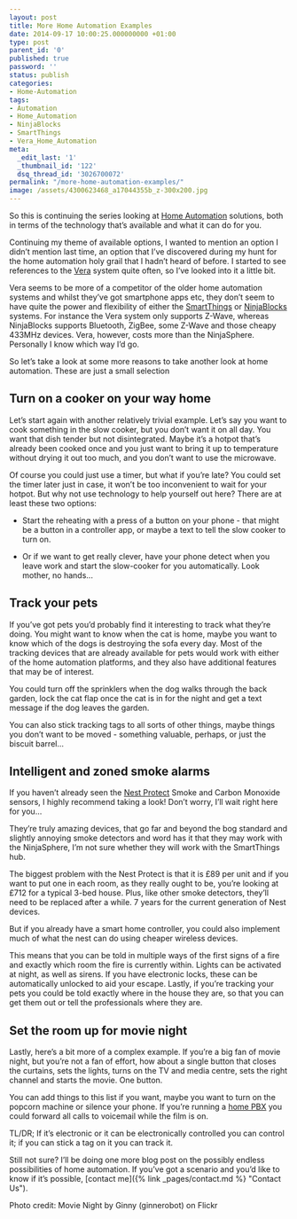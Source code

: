 ```yaml
---
layout: post
title: More Home Automation Examples
date: 2014-09-17 10:00:25.000000000 +01:00
type: post
parent_id: '0'
published: true
password: ''
status: publish
categories:
- Home-Automation
tags:
- Automation
- Home_Automation
- NinjaBlocks
- SmartThings
- Vera_Home_Automation
meta:
  _edit_last: '1'
  _thumbnail_id: '122'
  dsq_thread_id: '3026700072'
permalink: "/more-home-automation-examples/"
image: /assets/4300623468_a17044355b_z-300x200.jpg
---
```

So this is continuing the series looking at <a href="http://twinklebob.co.uk/tag/home-automation/">Home Automation</a> solutions, both in terms of the technology that’s available and what it can do for you.

Continuing my theme of available options, I wanted to mention an option I didn’t mention last time, an option that I’ve discovered during my hunt for the home automation holy grail that I hadn’t heard of before. I started to see references to the [Vera](http://getvera.com/) system quite often, so I’ve looked into it a little bit.

<!--more-->

Vera seems to be more of a competitor of the older home automation systems and whilst they’ve got smartphone apps etc, they don’t seem to have quite the power and flexibility of either the [SmartThings](http://www.smartthings.com/) or [NinjaBlocks](https://ninjablocks.com/) systems. For instance the Vera system only supports Z-Wave, whereas NinjaBlocks supports Bluetooth, ZigBee, some Z-Wave and those cheapy 433MHz devices. Vera, however, costs more than the NinjaSphere. Personally I know which way I’d go.

So let’s take a look at some more reasons to take another look at home automation. These are just a small selection

## **Turn on a cooker on your way home**

Let’s start again with another relatively trivial example. Let’s say you want to cook something in the slow cooker, but you don’t want it on all day. You want that dish tender but not disintegrated. Maybe it’s a hotpot that’s already been cooked once and you just want to bring it up to temperature without drying it out too much, and you don’t want to use the microwave.

Of course you could just use a timer, but what if you’re late? You could set the timer later just in case, it won’t be too inconvenient to wait for your hotpot. But why not use technology to help yourself out here? There are at least these two options:

* Start the reheating with a press of a button on your phone - that might be a button in a controller app, or maybe a text to tell the slow cooker to turn on.

* Or if we want to get really clever, have your phone detect when you leave work and start the slow-cooker for you automatically. Look mother, no hands...

## **Track your pets**

If you’ve got pets you’d probably find it interesting to track what they’re doing. You might want to know when the cat is home, maybe you want to know which of the dogs is destroying the sofa every day. Most of the tracking devices that are already available for pets would work with either of the home automation platforms, and they also have additional features that may be of interest.

You could turn off the sprinklers when the dog walks through the back garden, lock the cat flap once the cat is in for the night and get a text message if the dog leaves the garden.

You can also stick tracking tags to all sorts of other things, maybe things you don’t want to be moved - something valuable, perhaps, or just the biscuit barrel...

## **Intelligent and zoned smoke alarms**

If you haven’t already seen the [Nest Protect](https://nest.com/uk/smoke-co-alarm/life-with-nest-protect/) Smoke and Carbon Monoxide sensors, I highly recommend taking a look! Don’t worry, I’ll wait right here for you…

They’re truly amazing devices, that go far and beyond the bog standard and slightly annoying smoke detectors and word has it that they may work with the NinjaSphere, I’m not sure whether they will work with the SmartThings hub.

The biggest problem with the Nest Protect is that it is £89 per unit and if you want to put one in each room, as they really ought to be, you’re looking at £712 for a typical 3-bed house. Plus, like other smoke detectors, they’ll need to be replaced after a while. 7 years for the current generation of Nest devices.

But if you already have a smart home controller, you could also implement much of what the nest can do using cheaper wireless devices.

This means that you can be told in multiple ways of the first signs of a fire and exactly which room the fire is currently within. Lights can be activated at night, as well as sirens. If you have electronic locks, these can be automatically unlocked to aid your escape. Lastly, if you’re tracking your pets you could be told exactly where in the house they are, so that you can get them out or tell the professionals where they are.

## **Set the room up for movie night**

Lastly, here’s a bit more of a complex example. If you’re a big fan of movie night, but you’re not a fan of effort, how about a single button that closes the curtains, sets the lights, turns on the TV and media centre, sets the right channel and starts the movie. One button.

You can add things to this list if you want, maybe you want to turn on the popcorn machine or silence your phone. If you’re running a <a href="http://twinklebob.co.uk/tag/asterisk/">home PBX</a> you could forward all calls to voicemail while the film is on.

TL/DR; If it’s electronic or it can be electronically controlled you can control it; if you can stick a tag on it you can track it.

Still not sure? I’ll be doing one more blog post on the possibly endless possibilities of home automation. If you’ve got a scenario and you’d like to know if it’s possible, [contact me]({% link _pages/contact.md %} "Contact Us").

Photo credit: Movie Night by Ginny (ginnerobot) on Flickr
